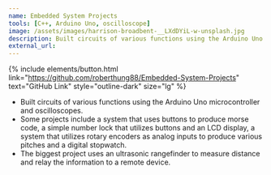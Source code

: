 ```yaml
---
name: Embedded System Projects
tools: [C++, Arduino Uno, oscilloscope]
image: /assets/images/harrison-broadbent-__LXdDYiL-w-unsplash.jpg
description: Built circuits of various functions using the Arduino Uno microcontroller and oscilloscopes.
external_url: 
---
```

{% include elements/button.html link="https://github.com/roberthung88/Embedded-System-Projects" text="GitHub Link" style="outline-dark" size="lg" %}

- Built circuits of various functions using the Arduino Uno microcontroller and oscilloscopes.
- Some projects include a system that uses buttons to produce morse code, a simple number lock that utilizes buttons and an LCD display, a system that utilizes rotary encoders as analog inputs to produce various pitches and a digital stopwatch. 
- The biggest project uses an ultrasonic rangefinder to measure distance and relay the information to a remote device. 
